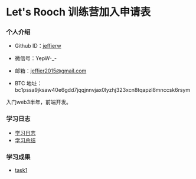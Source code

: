 # Let's Rooch 训练营加入申请表

### 个人介绍

* Github ID：[jeffierw](https://github.com/jeffierw)

* 微信号：YepW-_-

* 邮箱：jeffier2015@gmail.com

* BTC 地址：bc1pssa9jksaw40e6gdd7jqqjnnvjax0lyzhj323xcn8tqapzl8mnccsk6rsym

入门web3半年，前端开发。

### 学习日志

- [学习日志](journal.md)
- [学习总结](summary.md)

### 学习成果

- [task1](task1/bitcoin_fullnode.jpg)

